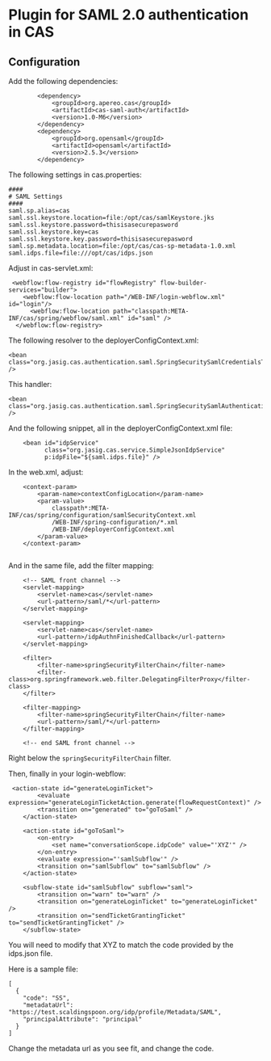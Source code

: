 # Plugin for SAML 2.0 authentication in CAS

## Configuration

Add the following dependencies:

```
        <dependency>
            <groupId>org.apereo.cas</groupId>
            <artifactId>cas-saml-auth</artifactId>
            <version>1.0-M6</version>
        </dependency>
        <dependency>
            <groupId>org.opensaml</groupId>
            <artifactId>opensaml</artifactId>
            <version>2.5.3</version>
        </dependency>
```

The following settings in cas.properties:

```
####
# SAML Settings
####
saml.sp.alias=cas
saml.ssl.keystore.location=file:/opt/cas/samlKeystore.jks
saml.ssl.keystore.password=thisisasecurepasword
saml.ssl.keystore.key=cas
saml.ssl.keystore.key.password=thisisasecurepasword
saml.sp.metadata.location=file:/opt/cas/cas-sp-metadata-1.0.xml
saml.idps.file=file:///opt/cas/idps.json
```

Adjust in cas-servlet.xml:

```
 <webflow:flow-registry id="flowRegistry" flow-builder-services="builder">
    <webflow:flow-location path="/WEB-INF/login-webflow.xml" id="login"/>
      <webflow:flow-location path="classpath:META-INF/cas/spring/webflow/saml.xml" id="saml" />
  </webflow:flow-registry>
```

The following resolver to the deployerConfigContext.xml:

```
<bean class="org.jasig.cas.authentication.saml.SpringSecuritySamlCredentialsToPrincipalResolver" />
```

This handler:

```
<bean class="org.jasig.cas.authentication.saml.SpringSecuritySamlAuthenticationHandler" />
```

And the following snippet, all in the deployerConfigContext.xml file:

```
    <bean id="idpService"
          class="org.jasig.cas.service.SimpleJsonIdpService"
          p:idpFile="${saml.idps.file}" />
```

In the web.xml, adjust:

```
    <context-param>
        <param-name>contextConfigLocation</param-name>
        <param-value>
            classpath*:META-INF/cas/spring/configuration/samlSecurityContext.xml
            /WEB-INF/spring-configuration/*.xml
            /WEB-INF/deployerConfigContext.xml
        </param-value>
    </context-param>
    
```

And in the same file, add the filter mapping:

```
    <!-- SAML front channel -->
    <servlet-mapping>
        <servlet-name>cas</servlet-name>
        <url-pattern>/saml/*</url-pattern>
    </servlet-mapping>

    <servlet-mapping>
        <servlet-name>cas</servlet-name>
        <url-pattern>/idpAuthnFinishedCallback</url-pattern>
    </servlet-mapping>
    
    <filter>
        <filter-name>springSecurityFilterChain</filter-name>
        <filter-class>org.springframework.web.filter.DelegatingFilterProxy</filter-class>
    </filter>

    <filter-mapping>
        <filter-name>springSecurityFilterChain</filter-name>
        <url-pattern>/saml/*</url-pattern>
    </filter-mapping>

    <!-- end SAML front channel -->
```

Right below the `springSecurityFilterChain` filter. 

Then, finally in your login-webflow:

```
 <action-state id="generateLoginTicket">
        <evaluate expression="generateLoginTicketAction.generate(flowRequestContext)" />
        <transition on="generated" to="goToSaml" />
    </action-state>

    <action-state id="goToSaml">
        <on-entry>
            <set name="conversationScope.idpCode" value="'XYZ'" />
        </on-entry>
        <evaluate expression="'samlSubflow'" />
        <transition on="samlSubflow" to="samlSubflow" />
    </action-state>

    <subflow-state id="samlSubflow" subflow="saml">
        <transition on="warn" to="warn" />
        <transition on="generateLoginTicket" to="generateLoginTicket" />
        <transition on="sendTicketGrantingTicket" to="sendTicketGrantingTicket" />
    </subflow-state>

```

You will need to modify that XYZ to match the code provided by the idps.json file.

Here is a sample file:

```
[
  {
    "code": "SS",
    "metadataUrl": "https://test.scaldingspoon.org/idp/profile/Metadata/SAML",
    "principalAttribute": "principal"
  }
]
```

Change the metadata url as you see fit, and change the code. 
